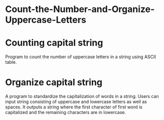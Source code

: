 # Count-the-Number-and-Organize-Uppercase-Letters

# Counting capital string
Program to count the number of uppercase letters in a string using ASCII table.

# Organize capital string
A program to standardize the capitalization of words in a string. Users can input string consisting of uppercase and lowercase letters as well as spaces. It outputs a string where the first character of first word is capitalized and the remaining characters are in lowercase.
